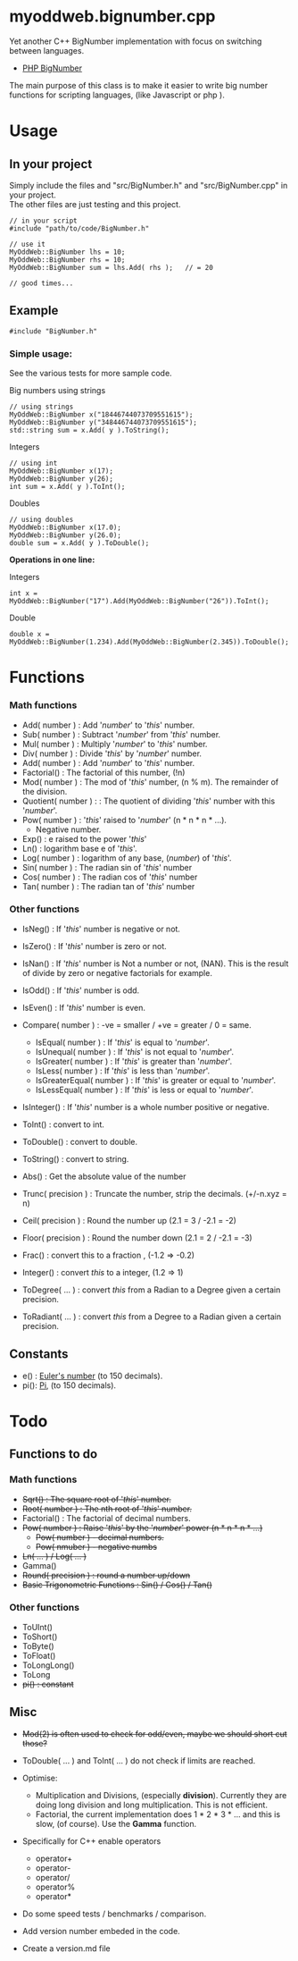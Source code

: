 # myoddweb.bignumber.cpp #
Yet another C++ BigNumber implementation with focus on switching between languages.

- [PHP BigNumber](https://github.com/FFMG/myoddweb.bignumber.php)

The main purpose of this class is to make it easier to write big number functions for scripting languages, (like Javascript or php ).

# Usage #
## In your project ##

Simply include the files and "src/BigNumber.h" and "src/BigNumber.cpp" in your project.    
The other files are just testing and this project.

    // in your script
    #include "path/to/code/BigNumber.h"
   
    // use it
    MyOddWeb::BigNumber lhs = 10;
    MyOddWeb::BigNumber rhs = 10;
	MyOddWeb::BigNumber sum = lhs.Add( rhs );	// = 20

    // good times...

## Example ##

    #include "BigNumber.h"

### Simple usage: ###

See the various tests for more sample code.

Big numbers using strings

    // using strings
    MyOddWeb::BigNumber x("18446744073709551615");
    MyOddWeb::BigNumber y("348446744073709551615");
    std::string sum = x.Add( y ).ToString();

Integers

    // using int
    MyOddWeb::BigNumber x(17);
    MyOddWeb::BigNumber y(26);
    int sum = x.Add( y ).ToInt();

Doubles

    // using doubles
    MyOddWeb::BigNumber x(17.0);
    MyOddWeb::BigNumber y(26.0);
    double sum = x.Add( y ).ToDouble();

**Operations in one line:**

Integers

    int x = MyOddWeb::BigNumber("17").Add(MyOddWeb::BigNumber("26")).ToInt();

Double

    double x = MyOddWeb::BigNumber(1.234).Add(MyOddWeb::BigNumber(2.345)).ToDouble();

# Functions #
### Math functions ###
- Add( number ) : Add '*number*' to '*this*' number.
- Sub( number ) : Subtract '*number*' from '*this*' number.
- Mul( number ) : Multiply '*number*' to '*this*' number.
- Div( number ) : Divide '*this*' by '*number*' number.
- Add( number ) : Add '*number*' to '*this*' number.
- Factorial() : The factorial of this number, (!n)
- Mod( number ) : The mod of '*this*' number, (n % m). The remainder of the division. 
- Quotient( number ) : : The quotient of dividing '*this*' number with this '*number*'.
- Pow( number ) : '*this*' raised to '*number*' (n * n * n * ...).
	- Negative number.
- Exp() : e raised to the power '*this*'
- Ln() : logarithm base e of '*this*'.
- Log( number ) : logarithm of any base, (*number*) of '*this*'.
- Sin( number ) : The radian sin of '*this*' number
- Cos( number ) : The radian cos of '*this*' number
- Tan( number ) : The radian tan of '*this*' number

### Other functions ###
- IsNeg() : If '*this*' number is negative or not.
- IsZero() : If '*this*' number is zero or not.
- IsNan() : If '*this*' number is Not a number or not, (NAN). This is the result of divide by zero or negative factorials for example.
- IsOdd() : If '*this*' number is odd.
- IsEven() : If '*this*' number is even.
- Compare( number ) : -ve = smaller / +ve = greater / 0 = same.
	- IsEqual( number ) : If '*this*' is equal to '*number*'.
	- IsUnequal( number ) : If '*this*' is not equal to '*number*'.
	- IsGreater( number ) : If '*this*' is greater than '*number*'.
	- IsLess( number ) : If '*this*' is less than '*number*'.
	- IsGreaterEqual( number ) : If '*this*' is greater or equal to '*number*'.
	- IsLessEqual( number ) : If '*this*' is less or equal to '*number*'.
- IsInteger() : If '*this*' number is a whole number positive or negative. 

- ToInt() : convert to int.
- ToDouble() : convert to double.
- ToString() : convert to string.
- Abs() : Get the absolute value of the number
- Trunc( precision ) : Truncate the number, strip the decimals. (+/-n.xyz = n)
- Ceil( precision ) : Round the number up (2.1 = 3 / -2.1 = -2)
- Floor( precision ) : Round the number down (2.1 = 2 / -2.1 = -3)
- Frac() : convert this to a fraction , (-1.2 => -0.2)
- Integer() : convert *this* to a integer, (1.2 => 1)
    
    
- ToDegree( ... ) : convert *this* from a Radian to a Degree given a certain precision.  
- ToRadiant( ... ) : convert *this* from a Degree to a Radian given a certain precision.    

## Constants ##
- e() : [Euler's number](https://en.wikipedia.org/wiki/E_%28mathematical_constant%29) (to 150 decimals).
- pi(): [Pi](https://en.wikipedia.org/wiki/Pi), (to 150 decimals).

# Todo #

## Functions to do ##

### Math functions ###
- <s>Sqrt() : The square root of '*this*' number.</s>
- <s>Root( number ) : The nth root of '*this*' number.</s>
- Factorial() : The factorial of decimal numbers.
- <s>Pow( number ) : Raise '*this*' by the '*number*' power (n * n * n * ...)</s>
	- <s>Pow( number ) - decimal numbers.</s>
	- <s>Pow( nmuber ) - negative numbs</s>
- <s>Ln( ... ) / Log( ... )</s>
- Gamma()
- <s>Round( precision ) : round a number up/down</s>
- <s>Basic Trigonometric Functions : Sin() / Cos() / Tan()</s> 

### Other functions ###
- ToUInt()
- ToShort()
- ToByte()
- ToFloat()
- ToLongLong()
- ToLong
- <s>pi() : constant</s>

## Misc ##

- <s>Mod(2) is often used to check for odd/even, maybe we should short cut those?</s>
- ToDouble( ... ) and ToInt( ... ) do not check if limits are reached.
- Optimise:
	- Multiplication and Divisions, (especially **division**). Currently they are doing long division and long multiplication. This is not efficient.
	- Factorial, the current implementation does 1 * 2 * 3 * ... and this is slow, (of course). Use the **Gamma** function.

- Specifically for C++ enable operators
	- operator+
	- operator-
	- operator/
	- operator%
	- operator*

- Do some speed tests / benchmarks / comparison.

- Add version number embeded in the code.
- Create a version.md file